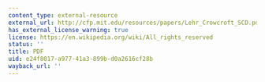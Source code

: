 ```yaml
---
content_type: external-resource
external_url: http://cfp.mit.edu/resources/papers/Lehr_Crowcroft_SCD.pdf
has_external_license_warning: true
license: https://en.wikipedia.org/wiki/All_rights_reserved
status: ''
title: PDF
uid: e24f8017-a977-41a3-899b-d0a2616cf28b
wayback_url: ''
---
```

